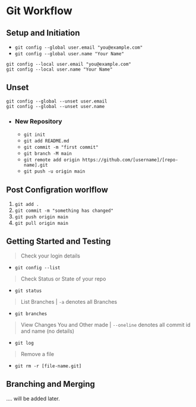 # Git Workflow

## Setup and Initiation
- `git config --global user.email "you@example.com"`
- `git config --global user.name "Your Name"`
```
git config --local user.email "you@example.com"
git config --local user.name "Your Name"
```

## Unset

```
git config --global --unset user.email
git config --global --unset user.name
```
- ### New Repository
  - `git init`
  - `git add README.md`
  - `git commit -m "first commit"`
  - `git branch -M main`
  - `git remote add origin https://github.com/[username]/[repo-name].git`
  - `git push -u origin main`

## Post Configration worlflow
1. `git add .` 
2. `git commit -m "something has changed"`
3. `git push origin main` 
4. `git pull origin main`

## Getting Started and Testing
> Check your login details
- `git config --list`
> Check Status or State of your repo
- `git status`
> List Branches | `-a` denotes all Branches
- `git branches ` 
> View Changes You and Other made | `--oneline` denotes all commit id and name (no details)
- `git log `
> Remove a file
- `git rm -r [file-name.git]`

## Branching and Merging
.... will be added later.
